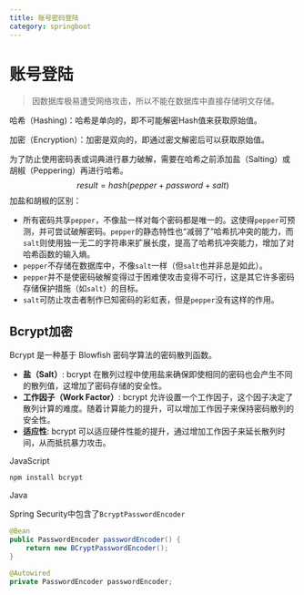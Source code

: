 ```yaml
---
title: 账号密码登陆
category: springboot
---
```


# 账号登陆

> 因数据库极易遭受网络攻击，所以不能在数据库中直接存储明文存储。

哈希（Hashing)：哈希是单向的，即不可能解密Hash值来获取原始值。

加密（Encryption）：加密是双向的，即通过密文解密后可以获取原始值。

为了防止使用密码表或词典进行暴力破解，需要在哈希之前添加盐（Salting）或胡椒（Peppering）再进行哈希。
$$
result = hash(pepper + password + salt)
$$
加盐和胡椒的区别：

- 所有密码共享`pepper`，不像盐一样对每个密码都是唯一的。这使得`pepper`可预测，并可尝试破解密码。`pepper`的静态特性也“减弱了”哈希抗冲突的能力，而`salt`则使用独一无二的字符串来扩展长度，提高了哈希抗冲突能力，增加了对哈希函数的输入熵。
- `pepper`不存储在数据库中，不像`salt`一样（但`salt`也并非总是如此）。
- `pepper`并不是使密码破解变得过于困难使攻击变得不可行，这是其它许多密码存储保护措施（如`salt`）的目标。
- `salt`可防止攻击者制作已知密码的彩虹表，但是`pepper`没有这样的作用。

## Bcrypt加密

Bcrypt 是一种基于 Blowfish 密码学算法的密码散列函数。

- **盐（Salt）**: bcrypt 在散列过程中使用盐来确保即使相同的密码也会产生不同的散列值，这增加了密码存储的安全性。
- **工作因子（Work Factor）**: bcrypt 允许设置一个工作因子，这个因子决定了散列计算的难度。随着计算能力的提升，可以增加工作因子来保持密码散列的安全性。
- **适应性**: bcrypt 可以适应硬件性能的提升，通过增加工作因子来延长散列时间，从而抵抗暴力攻击。

JavaScript

```bash
npm install bcrypt
```

Java

Spring Security中包含了`BcryptPasswordEncoder`

```java
@Bean
public PasswordEncoder passwordEncoder() {
    return new BCryptPasswordEncoder();
}
```

```java
@Autowired
private PasswordEncoder passwordEncoder;
```



